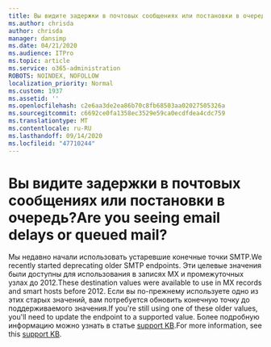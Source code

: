 ```yaml
---
title: Вы видите задержки в почтовых сообщениях или постановки в очередь?
ms.author: chrisda
author: chrisda
manager: dansimp
ms.date: 04/21/2020
ms.audience: ITPro
ms.topic: article
ms.service: o365-administration
ROBOTS: NOINDEX, NOFOLLOW
localization_priority: Normal
ms.custom: 1937
ms.assetid: ''
ms.openlocfilehash: c2e6aa3de2ea86b70c8fb68503aa02027505326a
ms.sourcegitcommit: c6692ce0fa1358ec3529e59ca0ecdfdea4cdc759
ms.translationtype: MT
ms.contentlocale: ru-RU
ms.lasthandoff: 09/14/2020
ms.locfileid: "47710244"
---
```

# <a name="are-you-seeing-email-delays-or-queued-mail"></a><span data-ttu-id="0ab3c-102">Вы видите задержки в почтовых сообщениях или постановки в очередь?</span><span class="sxs-lookup"><span data-stu-id="0ab3c-102">Are you seeing email delays or queued mail?</span></span>

<span data-ttu-id="0ab3c-103">Мы недавно начали использовать устаревшие конечные точки SMTP.</span><span class="sxs-lookup"><span data-stu-id="0ab3c-103">We recently started deprecating older SMTP endpoints.</span></span> <span data-ttu-id="0ab3c-104">Эти целевые значения были доступны для использования в записях MX и промежуточных узлах до 2012.</span><span class="sxs-lookup"><span data-stu-id="0ab3c-104">These destination values were available to use in MX records and smart hosts before 2012.</span></span> <span data-ttu-id="0ab3c-105">Если вы по-прежнему используете одно из этих старых значений, вам потребуется обновить конечную точку до поддерживаемого значения.</span><span class="sxs-lookup"><span data-stu-id="0ab3c-105">If you're still using one of these older values, you'll need to update the endpoint to a supported value.</span></span> <span data-ttu-id="0ab3c-106">Более подробную информацию можно узнать в статье [support KB](https://support.microsoft.com/help/4057301/attr35-response-code-when-mail-is-sent-to-eop-exo).</span><span class="sxs-lookup"><span data-stu-id="0ab3c-106">For more information, see this [support KB](https://support.microsoft.com/help/4057301/attr35-response-code-when-mail-is-sent-to-eop-exo).</span></span>
